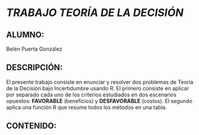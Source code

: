 # *TRABAJO TEORÍA DE LA DECISIÓN*

## ALUMNO:
Belén Puerta González

## DESCRIPCIÓN:
El presente trabajo consiste en enunciar y resolver dos problemas de Teoría de la Decisión bajo Incertidumbre usando R. El primero consiste en aplicar por separado cada uno de los criterios estudiados en dos escenarios opuestos: **FAVORABLE** (beneficios) y **DESFAVORABLE** (costos). El segundo aplica una función R que resume todos los métodos en una tabla.

## CONTENIDO:

